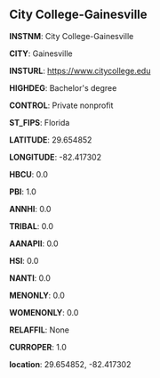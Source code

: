 
City College-Gainesville
---
**INSTNM**: City College-Gainesville

**CITY**: Gainesville

**INSTURL**: https://www.citycollege.edu

**HIGHDEG**: Bachelor's degree

**CONTROL**: Private nonprofit

**ST_FIPS**: Florida

**LATITUDE**: 29.654852

**LONGITUDE**: -82.417302

**HBCU**: 0.0

**PBI**: 1.0

**ANNHI**: 0.0

**TRIBAL**: 0.0

**AANAPII**: 0.0

**HSI**: 0.0

**NANTI**: 0.0

**MENONLY**: 0.0

**WOMENONLY**: 0.0

**RELAFFIL**: None

**CURROPER**: 1.0

**location**: 29.654852, -82.417302